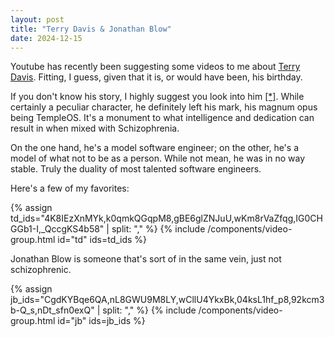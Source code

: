 ```yaml
---
layout: post
title: "Terry Davis & Jonathan Blow"
date: 2024-12-15
---
```


Youtube has recently been suggesting some videos to me about [Terry Davis](https://en.wikipedia.org/wiki/Terry_A._Davis).
Fitting, I guess, given that it is, or would have been, his birthday.

If you don't know his story, I highly suggest you look into him [[*]](https://www.youtube.com/watch?v=YMUhbIAA9-8).
While certainly a peculiar character, he definitely left his mark, his magnum opus being TempleOS.
It's a monument to what intelligence and dedication can result in when mixed with Schizophrenia.

On the one hand, he's a model software engineer; on the other, he's a model of what not to be as a person.
While not mean, he was in no way stable.
Truly the duality of most talented software engineers.

Here's a few of my favorites:

{% assign td_ids="4K8IEzXnMYk,k0qmkQGqpM8,gBE6glZNJuU,wKm8rVaZfqg,IG0CHGGb1-I,_QccgKS4b58" | split: "," %}
{% include /components/video-group.html id="td" ids=td_ids %}

Jonathan Blow is someone that's sort of in the same vein, just not schizophrenic.

{% assign jb_ids="CgdKYBqe6QA,nL8GWU9M8LY,wCllU4YkxBk,04ksL1hf_p8,92kcm3b-Q_s,nDt_sfn0exQ" | split: "," %}
{% include /components/video-group.html id="jb" ids=jb_ids %}
